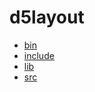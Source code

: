 # d5layout

- [bin](bin/dir.md)
- [include](include/dir.md)
- [lib](lib/dir.md)
- [src](src/dir.md)
